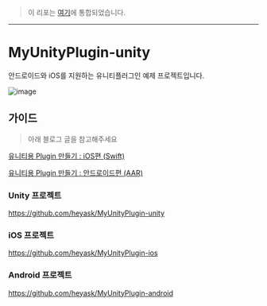 > 이 리포는 [여기](https://github.com/heyask/MyUnityPlugin)에 통합되었습니다.

---

# MyUnityPlugin-unity

안드로이드와 iOS를 지원하는 유니티플러그인 예제 프로젝트입니다.

![image](https://user-images.githubusercontent.com/13181635/192523041-d491ea03-d7c5-43c4-aefa-dbb18b550b53.png)

## 가이드

> 아래 블로그 글을 참고해주세요

[유니티용 Plugin 만들기 : iOS편 (Swift)](http://heyask.github.io/develop/2020-05-06-Unity-plugin-iOS-swift)

[유니티용 Plugin 만들기 : 안드로이드편 (AAR)](http://heyask.github.io/develop/2020-05-06-Unity-plugin-Android-AAR)

### Unity 프로젝트

https://github.com/heyask/MyUnityPlugin-unity

### iOS 프로젝트

https://github.com/heyask/MyUnityPlugin-ios

### Android 프로젝트

https://github.com/heyask/MyUnityPlugin-android
